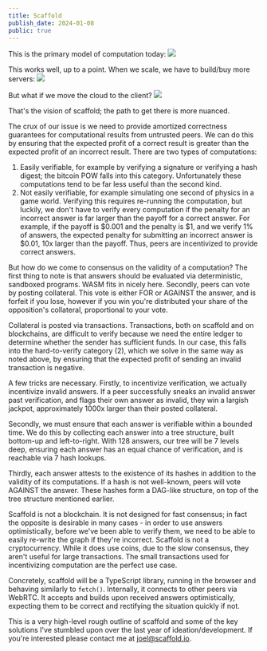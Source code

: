 ```yaml
---
title: Scaffold
publish_date: 2024-01-08
public: true
---
```


This is the primary model of computation today:
<img src="/media/scaffold/small-architecture.svg" />

This works well, up to a point. When we scale, we have to build/buy more
servers:
<img src="/media/scaffold/large-architecture.svg" />

But what if we move the cloud to the client?
<img src="/media/scaffold/scaffold-architecture.svg" />

That's the vision of scaffold; the path to get there is more nuanced.

The crux of our issue is we need to provide amortized correctness guarantees for
computational results from untrusted peers. We can do this by ensuring that the
expected profit of a correct result is greater than the expected profit of an
incorrect result. There are two types of computations:

1. Easily verifiable, for example by verifying a signature or verifying a hash
   digest; the bitcoin POW falls into this category. Unfortunately these
   computations tend to be far less useful than the second kind.
2. Not easily verifiable, for example simulating one second of physics in a game
   world. Verifying this requires re-running the computation, but luckily, we
   don't have to verify every computation if the penalty for an incorrect answer
   is far larger than the payoff for a correct answer. For example, if the
   payoff is $0.001 and the penalty is $1, and we verify 1% of answers, the
   expected penalty for submitting an incorrect answer is $0.01, 10x larger than
   the payoff. Thus, peers are incentivized to provide correct answers.

But how do we come to consensus on the validity of a computation? The first
thing to note is that answers should be evaluated via deterministic, sandboxed
programs. WASM fits in nicely here. Secondly, peers can vote by posting
collateral. This vote is either FOR or AGAINST the answer, and is forfeit if you
lose, however if you win you're distributed your share of the opposition's
collateral, proportional to your vote.

Collateral is posted via transactions. Transactions, both on scaffold and on
blockchains, are difficult to verify because we need the entire ledger to
determine whether the sender has sufficient funds. In our case, this falls into
the hard-to-verify category (2), which we solve in the same way as noted above,
by ensuring that the expected profit of sending an invalid transaction is
negative.

A few tricks are necessary. Firstly, to incentivize verification, we actually
incentivize invalid answers. If a peer successfully sneaks an invalid answer
past verification, and flags their own answer as invalid, they win a largish
jackpot, approximately 1000x larger than their posted collateral.

Secondly, we must ensure that each answer is verifiable within a bounded time.
We do this by collecting each answer into a tree structure, built bottom-up and
left-to-right. With 128 answers, our tree will be 7 levels deep, ensuring each
answer has an equal chance of verification, and is reachable via 7 hash lookups.

Thirdly, each answer attests to the existence of its hashes in addition to the
validity of its computations. If a hash is not well-known, peers will vote
AGAINST the answer. These hashes form a DAG-like structure, on top of the tree
structure mentioned earlier.

Scaffold is not a blockchain. It is not designed for fast consensus; in fact the
opposite is desirable in many cases - in order to use answers optimistically,
before we've been able to verify them, we need to be able to easily re-write the
graph if they're incorrect. Scaffold is not a cryptocurrency. While it does use
coins, due to the slow consensus, they aren't useful for large transactions. The
small transactions used for incentivizing computation are the perfect use case.

Concretely, scaffold will be a TypeScript library, running in the browser and
behaving similarly to `fetch()`. Internally, it connects to other peers via
WebRTC. It accepts and builds upon received answers optimistically, expecting
them to be correct and rectifying the situation quickly if not.

This is a very high-level rough outline of scaffold and some of the key
solutions I've stumbled upon over the last year of ideation/development. If
you're interested please contact me at joel@scaffold.io.

